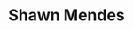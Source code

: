 ---
title: Shawn Mendes
domain: https://www.shawnmendesofficial.com/
image: ../images/projects/shawnmendes.png
---